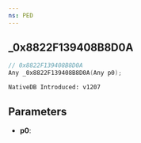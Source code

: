 ```yaml
---
ns: PED
---
```

## _0x8822F139408B8D0A

```c
// 0x8822F139408B8D0A
Any _0x8822F139408B8D0A(Any p0);
```

```
NativeDB Introduced: v1207
```

## Parameters
* **p0**:
